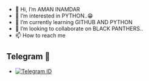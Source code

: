 - 👋 Hi, I’m AMAN INAMDAR
- 👀 I’m interested in PYTHON..😁
- 🌱 I’m currently learning GITHUB AND PYTHON
- 💞️ I’m looking to collaborate on BLACK PANTHERS..
- 📫 How to reach me 
## Telegram 🏪
- [![Telegram ID](https://img.shields.io/badge/Telegram-Group-brightgreen)](https://t.me/IDANISHBABA)
<!---
OPBLACKPANTHERS/OPBLACKPANTHERS is a ✨ special ✨ repository because its `README.md` (this file) appears on your GitHub profile.
You can click the Preview link to take a look at your changes.
--->
